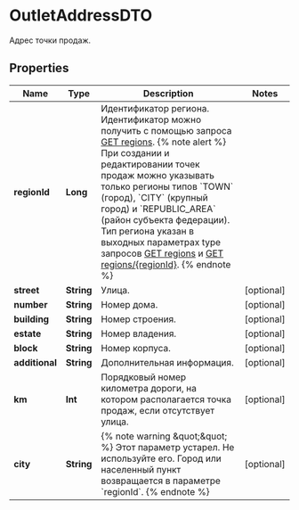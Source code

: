 

# OutletAddressDTO

Адрес точки продаж. 

## Properties

Name | Type | Description | Notes
------------ | ------------- | ------------- | -------------
**regionId** | **Long** | Идентификатор региона.  Идентификатор можно получить c помощью запроса [GET regions](../../reference/regions/searchRegionsByName.md).  {% note alert %}  При создании и редактировании точек продаж можно указывать только регионы типов &#x60;TOWN&#x60; (город), &#x60;CITY&#x60; (крупный город) и &#x60;REPUBLIC_AREA&#x60; (район субъекта федерации). Тип региона указан в выходных параметрах type запросов [GET regions](../../reference/regions/searchRegionsByName.md) и [GET regions/{regionId}](../../reference/regions/searchRegionsById.md).  {% endnote %}  | 
**street** | **String** | Улица. |  [optional]
**number** | **String** | Номер дома. |  [optional]
**building** | **String** | Номер строения. |  [optional]
**estate** | **String** | Номер владения. |  [optional]
**block** | **String** | Номер корпуса. |  [optional]
**additional** | **String** | Дополнительная информация. |  [optional]
**km** | **Int** | Порядковый номер километра дороги, на котором располагается точка продаж, если отсутствует улица. |  [optional]
**city** | **String** | {% note warning \&quot;\&quot; %}  Этот параметр устарел. Не используйте его. Город или населенный пункт возвращается в параметре &#x60;regionId&#x60;.  {% endnote %}  |  [optional]



